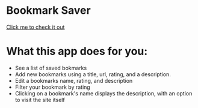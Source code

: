 # Bookmark Saver
[Click me to check it out](https://thinkful-ei-tiger.github.io/Fuentes-bookmarks-app/)

# What this app does for you:

- See a list of saved bokmarks
- Add new bookmarks using a title, url, rating, and a description.
- Edit a bookmarks name, rating, and description
- Filter your bookmark by rating
- Clicking on a bookmark's name displays the description, with an option to visit the site itself
